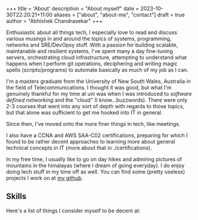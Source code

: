 +++
title = 'About'
description = "About myself"
date = 2023-10-30T22:20:21+11:00
aliases = ["about", "about-me", "contact"]
draft = true
author = "Abhishek Chandrasekar"
+++

Enthusiastic about all things tech, I especially love to read and discuss various musings in and around the 
topics of systems, programming, networks and SRE/DevOpsy stuff. 
With a passion for building scalable, maintanable and resilient systems, 
I've spent many a day fine-tuning servers, orchestrating cloud infrastructure, attempting to understand what happens 
when I perform git operations, deciphering and writing magic spells (scripts/programs) to automate basically as much of my job as I can.

I'm a masters graduate from the University of New South Wales, Australia in the field of Telecommunications. 
I thought it was good, but what I'm genuinely thankful for my time at uni was when I was introduced to *software defined networking* and the "cloud" (I know...buzzwords).
There were only 2-3 courses that went into any sort of depth with regards to those topics, 
but that alone was sufficient to get me hooked into IT in general.
 
Since then, I've moved onto the more finer things in tech, like meetings.

I also have a CCNA and AWS SAA-C02 certifications, preparing for
which I found to be rather decent approaches to learning more about general technical concepts in IT (more about that in ./certifications). 

In my free time, I usually like to go on day hikes and admiring pictures of mountains in the himalayas (where I dream of going everyday). 
I do enjoy doing tech stuff in my time off as well. You can find some (pretty useless) projects I work on at [my github](https://github.com).

## Skills

Here's a list of things I consider myself to be decent at:


